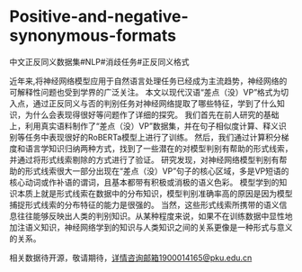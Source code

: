 # Positive-and-negative-synonymous-formats
中文正反同义数据集#NLP#消歧任务#正反同义格式

近年来,将神经网络模型应用于自然语言处理任务已经成为主流趋势，神经网络的可解释性问题也受到学界的广泛关注。
本文以现代汉语“差点（没）VP”格式为切入点，通过正反同义与否的判别任务对神经网络提取了哪些特征，学到了什么知识，为什么会表现得很好等问题作了详细的探究。
我们首先在前人研究的基础上，利用真实语料制作了“差点（没）VP”数据集，并在句子相似度计算、释义识别等任务中表现很好的RoBERTa模型上进行了训练。
然后，我们通过计算积分梯度和语言学知识归纳两种方式，找到了一些潜在的对模型判别有帮助的形式线索，并通过将形式线索剔除的方式进行了验证。
研究发现，对神经网络模型判别有帮助的形式线索很大一部分出现在“差点（没）VP”句子的核心区域，多是VP短语的核心动词或作补语的谓词，且基本都带有积极或消极的语义色彩。
模型学到的知识本质上就是形式线索在数据中的分布知识，模型判别准确率高的原因是因为模型捕捉形式线索的分布特征的能力是很强的。
当然，这些形式线索所携带的语义信息往往能够反映出人类的判别知识。从某种程度来说，如果不在训练数据中显性地加注语义知识，神经网络学到的知识与人类知识之间的关系更像是一种形式与意义的关系。

相关数据待开源，敬请期待，详情咨询邮箱1900014165@pku.edu.cn

